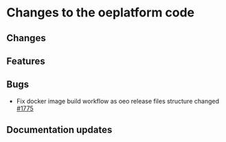<!--
SPDX-FileCopyrightText: 2025 Jonas Huber <https://github.com/jh-RLI> © Reiner Lemoine Institut

SPDX-License-Identifier: CC0-1.0
-->

# Changes to the oeplatform code

## Changes

## Features

## Bugs

- Fix docker image build workflow as oeo release files structure changed
  [#1775](https://github.com/OpenEnergyPlatform/oeplatform/pull/1775)

## Documentation updates
